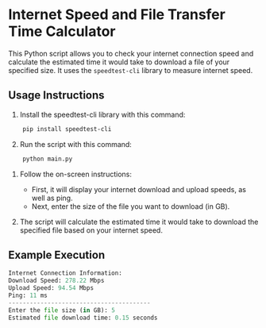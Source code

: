 # Internet Speed and File Transfer Time Calculator

This Python script allows you to check your internet connection speed and calculate the estimated time it would take to download a file of your specified size. It uses the `speedtest-cli` library to measure internet speed.

## Usage Instructions

1. Install the speedtest-cli library with this command:
```sh
	pip install speedtest-cli
```

2. Run the script with this command:
```sh
	python main.py
```

1. Follow the on-screen instructions:
	- First, it will display your internet download and upload speeds, as well as ping.
	- Next, enter the size of the file you want to download (in GB).

5. The script will calculate the estimated time it would take to download the specified file based on your internet speed.

## Example Execution
```python
Internet Connection Information:
Download Speed: 278.22 Mbps
Upload Speed: 94.54 Mbps
Ping: 11 ms
----------------------------------------
Enter the file size (in GB): 5
Estimated file download time: 0.15 seconds
```
